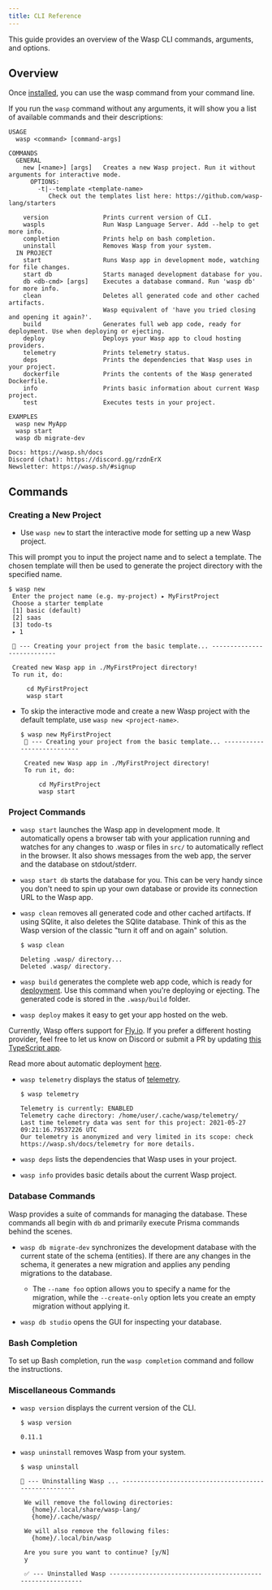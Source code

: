 ```yaml
---
title: CLI Reference
---
```


This guide provides an overview of the Wasp CLI commands, arguments, and options.

## Overview

Once [installed](../quick-start), you can use the wasp command from your command line.

If you run the `wasp` command without any arguments, it will show you a list of available commands and their descriptions:

```
USAGE
  wasp <command> [command-args]

COMMANDS
  GENERAL
    new [<name>] [args]   Creates a new Wasp project. Run it without arguments for interactive mode.
      OPTIONS:
        -t|--template <template-name>
           Check out the templates list here: https://github.com/wasp-lang/starters

    version               Prints current version of CLI.
    waspls                Run Wasp Language Server. Add --help to get more info.
    completion            Prints help on bash completion.
    uninstall             Removes Wasp from your system.
  IN PROJECT
    start                 Runs Wasp app in development mode, watching for file changes.
    start db              Starts managed development database for you.
    db <db-cmd> [args]    Executes a database command. Run 'wasp db' for more info.
    clean                 Deletes all generated code and other cached artifacts.
                          Wasp equivalent of 'have you tried closing and opening it again?'.
    build                 Generates full web app code, ready for deployment. Use when deploying or ejecting.
    deploy                Deploys your Wasp app to cloud hosting providers.
    telemetry             Prints telemetry status.
    deps                  Prints the dependencies that Wasp uses in your project.
    dockerfile            Prints the contents of the Wasp generated Dockerfile.
    info                  Prints basic information about current Wasp project.
    test                  Executes tests in your project.

EXAMPLES
  wasp new MyApp
  wasp start
  wasp db migrate-dev

Docs: https://wasp.sh/docs
Discord (chat): https://discord.gg/rzdnErX
Newsletter: https://wasp.sh/#signup
```

## Commands

### Creating a New Project

- Use `wasp new` to start the interactive mode for setting up a new Wasp project.

This will prompt you to input the project name and to select a template. The chosen template will then be used to generate the project directory with the specified name.

```
$ wasp new
 Enter the project name (e.g. my-project) ▸ MyFirstProject
 Choose a starter template
 [1] basic (default)
 [2] saas
 [3] todo-ts
 ▸ 1

 🐝 --- Creating your project from the basic template... ---------------------------

 Created new Wasp app in ./MyFirstProject directory!
 To run it, do:

     cd MyFirstProject
     wasp start
```

- To skip the interactive mode and create a new Wasp project with the default template, use `wasp new <project-name>`.

  ```
  $ wasp new MyFirstProject
   🐝 --- Creating your project from the basic template... ---------------------------

   Created new Wasp app in ./MyFirstProject directory!
   To run it, do:

       cd MyFirstProject
       wasp start
  ```

### Project Commands

- `wasp start` launches the Wasp app in development mode. It automatically opens a browser tab with your application running and watches for any changes to .wasp or files in `src/` to automatically reflect in the browser. It also shows messages from the web app, the server and the database on stdout/stderr.

- `wasp start db` starts the database for you. This can be very handy since you don't need to spin up your own database or provide its connection URL to the Wasp app.

- `wasp clean` removes all generated code and other cached artifacts. If using SQlite, it also deletes the SQlite database. Think of this as the Wasp version of the classic "turn it off and on again" solution.

  ```
  $ wasp clean

  Deleting .wasp/ directory...
  Deleted .wasp/ directory.
  ```

- `wasp build` generates the complete web app code, which is ready for [deployment](../advanced/deployment/overview). Use this command when you're deploying or ejecting. The generated code is stored in the `.wasp/build` folder.

- `wasp deploy` makes it easy to get your app hosted on the web.

Currently, Wasp offers support for [Fly.io](https://fly.io). If you prefer a different hosting provider, feel free to let us know on Discord or submit a PR by updating [this TypeScript app](https://github.com/wasp-lang/wasp/tree/main/waspc/packages/deploy).

Read more about automatic deployment [here](../advanced/deployment/cli).

- `wasp telemetry` displays the status of [telemetry](../telemetry).

  ```
  $ wasp telemetry

  Telemetry is currently: ENABLED
  Telemetry cache directory: /home/user/.cache/wasp/telemetry/
  Last time telemetry data was sent for this project: 2021-05-27 09:21:16.79537226 UTC
  Our telemetry is anonymized and very limited in its scope: check https://wasp.sh/docs/telemetry for more details.

  ```
- `wasp deps` lists the dependencies that Wasp uses in your project.
- `wasp info` provides basic details about the current Wasp project.

### Database Commands

Wasp provides a suite of commands for managing the database. These commands all begin with `db` and primarily execute Prisma commands behind the scenes.

- `wasp db migrate-dev` synchronizes the development database with the current state of the schema (entities). If there are any changes in the schema, it generates a new migration and applies any pending migrations to the database.
  - The `--name foo` option allows you to specify a name for the migration, while the `--create-only` option lets you create an empty migration without applying it.

- `wasp db studio` opens the GUI for inspecting your database.

### Bash Completion

To set up Bash completion, run the `wasp completion` command and follow the instructions.

### Miscellaneous Commands

- `wasp version` displays the current version of the CLI.

  ```
  $ wasp version

  0.11.1
  ```
- `wasp uninstall` removes Wasp from your system.

  ```
  $ wasp uninstall

  🐝 --- Uninstalling Wasp ... ------------------------------------------------------

   We will remove the following directories:
     {home}/.local/share/wasp-lang/
     {home}/.cache/wasp/

   We will also remove the following files:
     {home}/.local/bin/wasp

   Are you sure you want to continue? [y/N]
   y

   ✅ --- Uninstalled Wasp -----------------------------------------------------------
  ```
